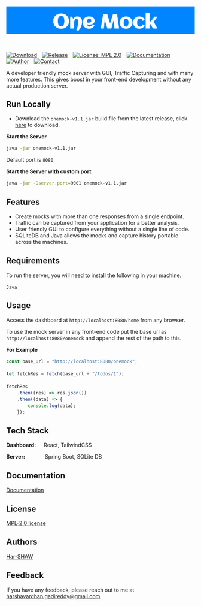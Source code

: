 </br>

<p align="center">
  <img src="https://github.com/Har-SHAW/One-Mock/blob/master/onemock.png" />
</p>

<br/>

[![Download](https://img.shields.io/badge/Download-One%20Mock-00c735.svg)](https://github.com/Har-SHAW/One-Mock/releases/download/One-Mock/onemock-v1.1.jar)&emsp;[![Release](https://img.shields.io/badge/Latest-Release%20v1.1-af40ff.svg)](https://github.com/Har-SHAW/One-Mock/releases/download/One-Mock/onemock-v1.1.jar)&emsp;[![License: MPL 2.0](https://img.shields.io/badge/License-MPL_2.0-00a2ab.svg)](https://github.com/Har-SHAW/One-Mock/blob/master/LICENSE.txt)&emsp;[![Documentation](https://img.shields.io/badge/Docs-One%20Mock-blue.svg)](https://github.com/Har-SHAW/One-Mock/blob/master/LICENSE.txt)&emsp;[![Author](https://img.shields.io/badge/Author-Harshaw-eb2aae.svg)](https://github.com/Har-SHAW)&emsp;[![Contact](https://img.shields.io/badge/Contact-%40Gmail.com-red)](mailto:harshavardhan.gadireddy@gmail.com)

A developer friendly mock server with GUI, Traffic Capturing and with many more features. This gives boost in your front-end development without any actual production server.

## Run Locally

- Download the `onemock-v1.1.jar` build file from the latest release, click [here](https://github.com/Har-SHAW/One-Mock/releases/download/One-Mock/onemock-v1.1.jar) to download.


**Start the Server**
```bash
java -jar onemock-v1.1.jar
```
Default port is `8080`

**Start the Server with custom port**
```bash
java -jar -Dserver.port=9001 onemock-v1.1.jar
```

## Features

- Create mocks with more than one responses from a single endpoint.
- Traffic can be captured from your application for a better analysis.
- User friendly GUI to configure everything without a single line of code.
- SQLiteDB and Java allows the mocks and capture history portable across the machines.


## Requirements

To run the server, you will need to install the following in your machine.

`Java`

## Usage

Access the dashboard at `http://localhost:8080/home` from any browser.

To use the mock server in any front-end code put the base url as `http://localhost:8080/onemock` and append the rest of the path to this.

**For Example**

```javascript
const base_url = "http://localhost:8080/onemock";

let fetchRes = fetch(base_url + "/todos/1");

fetchRes
    .then((res) => res.json())
    .then((data) => {
        console.log(data);
    });
```

## Tech Stack

**Dashboard:**&ensp;&ensp;&ensp;React, TailwindCSS

**Server:** &ensp;&ensp;&ensp;&ensp;&ensp;&ensp;&ensp;Spring Boot, SQLite DB


## Documentation

[Documentation](https://github.com/Har-SHAW/One-Mock)


## License

[MPL-2.0 license](https://github.com/Har-SHAW/One-Mock/blob/master/LICENSE.txt)


## Authors

[Har-SHAW](https://www.github.com/har-shaw)


## Feedback

If you have any feedback, please reach out to me at harshavardhan.gadireddy@gmail.com

